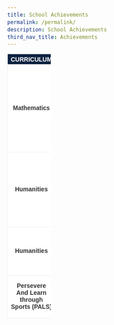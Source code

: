 ```yaml
---
title: School Achievements
permalink: /permalink/
description: School Achievements
third_nav_title: Achievements
---
```

<table class="tg" style="width:100px;border-collapse:collapse;table-layout:auto;border-color:#aaa;border-spacing:0;margin:0px;fixed">

<thead><tr>
	<th style="width:10%;background-color:#0c2340;border-color:#efefef;border-style:solid;border-width:1px;color:#fff;font-family:Arial, sans-serif;font-size:14px;font-weight:bold;overflow:hidden;text-align:center;vertical-align:top;word-break:normal">CURRICULUM</th>
	
<th style="width:10%;background-color:#0c2340;border-color:#efefef;border-style:solid;border-width:1px;color:#fff;font-family:Arial, sans-serif;font-size:14px;font-weight:bold;overflow:hidden;text-align:center;vertical-align:top;word-break:normal">EVENT</th>

<th style="width:100%;background-color:#0c2340;border-color:#efefef;border-style:solid;border-width:1px;color:#fff;font-family:Arial, sans-serif;font-size:14px;font-weight:bold;overflow:hidden;text-align:center;vertical-align:top;word-break:normal">ACHIEVEMENT</th>
	
<th style="width:100%;background-color:#0c2340;border-color:#efefef;border-style:solid;border-width:1px;color:#fff;font-family:Arial, sans-serif;font-size:14px;font-weight:bold;overflow:hidden;text-align:center;vertical-align:top;word-break:normal">PHOTO</th>
</tr></thead><tbody>
	
<tr>
	<td style="background-color:#fff;border-color:#efefef;border-style:solid;border-width:1px;color:#333;font-family:Arial, sans-serif;font-size:14px;overflow:hidden;text-align:center;vertical-align:middle;word-break:normal"><span style="font-weight:bold">Mathematics</span></td>
	<td style="width:50%;background-color:#fff;border-color:#efefef;border-style:solid;border-width:1px;color:#333;font-family:Arial, sans-serif;font-size:14px;overflow:hidden;text-align:left;vertical-align:middle;word-break:normal"><span style="font-weight:bold">Singapore Mathematical Olympiad 2023</span></td>
	<td style="width:50%;background-color:#fff;border-color:#efefef;border-style:solid;border-width:1px;color:#333;font-family:Arial, sans-serif;font-size:13px;overflow:hidden;text-align:center;vertical-align:top;word-break:normal"><span style="font-weight:bold">Honourable Mention</span>
	<br><br>Ng Yan Hou (2-01)
	<br>Ee Xuan Hui (2-03)
	<br>Chong Yu De (3-01)
	<br>Wynn Lee Hong Zhe (3-01)
	<br>Phylis Tan Pei Li (3-05)
	</td>
	<td style="background-color:#fff;border-color:#efefef;border-style:solid;border-width:1px;color:#333;font-family:Arial, sans-serif;font-size:14px;font-weight:bold;overflow:hidden;text-align:center;vertical-align:middle;word-break:normal">
</td></tr>	
		
<tr>
	<td style="background-color:#fff;border-color:#efefef;border-style:solid;border-width:1px;color:#333;font-family:Arial, sans-serif;font-size:14px;font-weight:bold;overflow:hidden;text-align:center;vertical-align:middle;word-break:normal">Humanities</td>
	<td style="background-color:#fff;border-color:#efefef;border-style:solid;border-width:1px;color:#333;font-family:Arial, sans-serif;font-size:14px;font-weight:bold;overflow:hidden;text-align:left;vertical-align:middle;word-break:normal">POA Quest 2023 – organised by Deyi Secondary School</td>
	<td style="width:50%;background-color:#fff;border-color:#efefef;border-style:solid;border-width:1px;color:#333;font-family:Arial, sans-serif;font-size:13px;overflow:hidden;text-align:center;vertical-align:top;word-break:normal"><span style="font-weight:bold">1st Runner Up</span>
	<br><br>Jerine Tan Yu Lin (S4-04)
	<br>Valencia Amora Chua Lie Cia (S4-06)
	<br>Ko Hung You Jeremy (S4-06)
	<br>Chiam Kai Yuan (S4-11)	
	</td>
	<td style="background-color:#fff;border-color:#efefef;border-style:solid;border-width:1px;color:#333;font-family:Arial, sans-serif;font-size:14px;font-weight:bold;overflow:hidden;text-align:center;vertical-align:middle;word-break:normal">
</td></tr>	

<tr>
	<td style="background-color:#fff;border-color:#efefef;border-style:solid;border-width:1px;color:#333;font-family:Arial, sans-serif;font-size:14px;font-weight:bold;overflow:hidden;text-align:center;vertical-align:middle;word-break:normal">Humanities</td>
	<td style="background-color:#fff;border-color:#efefef;border-style:solid;border-width:1px;color:#333;font-family:Arial, sans-serif;font-size:14px;font-weight:bold;overflow:hidden;text-align:left;vertical-align:middle;word-break:normal">NUS Geography Challenge 2023 – organised by NUS</td>
	<td style="background-color:#fff;border-color:#efefef;border-style:solid;border-width:1px;color:#333;font-family:Arial, sans-serif;font-size:13px;font-weight:regular;overflow:hidden;text-align:center;vertical-align:middle;word-break:normal"><b>Silver Medal</b>
	<br>Lee Kai Wei (S4-08)
	<br><br><b>Bronze Medal</b>
	<br>Bremen Meir Hwang (S4-04)
	</td>
	<td style="background-color:#fff;border-color:#efefef;border-style:solid;border-width:1px;color:#333;font-family:Arial, sans-serif;font-size:14px;font-weight:bold;overflow:hidden;text-align:center;vertical-align:middle;word-break:normal">
</td></tr>

<tr>
	<td style="background-color:#fff;border-color:#efefef;border-style:solid;border-width:1px;color:#333;font-family:Arial, sans-serif;font-size:14px;font-weight:bold;overflow:hidden;text-align:center;vertical-align:middle;word-break:normal">Persevere And Learn through Sports (PALS)</td>
	<td style="background-color:#fff;border-color:#efefef;border-style:solid;border-width:1px;color:#333;font-family:Arial, sans-serif;font-size:14px;font-weight:bold;overflow:hidden;padding:7px 7px;text-align:left;vertical-align:middle;word-break:normal">B Division Handball Tournament 2023</td>
	<td style="background-color:#fff;border-color:#efefef;border-style:solid;border-width:1px;color:#333;font-family:Arial, sans-serif;font-size:13px;font-weight:regular;overflow:hidden;text-align:center;vertical-align:middle;word-break:normal">
	<b>2nd Place in Tournament</b>
	</td><td style="height:100%;width:100%;background-color:#fff;border-color:#efefef;border-style:solid;border-width:1px;color:#333;font-family:Arial, sans-serif;font-size:14px;font-weight:bold;overflow:hidden;text-align:center;vertical-align:middle;word-break:normal"><img align="middle" style="width:100%;margin-top:0px" src="/images/School%20Achievements/PALS/b%20division%20handball%20tournament%202023_02.jpeg">
		<img align="middle" style="width:100%;margin-top:5px" src="/images/School%20Achievements/PALS/b%20division%20handball%20tournament%202023_03.jpeg">
	</td>
</tr>
	
</tbody></table>